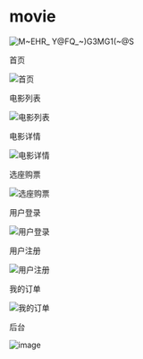 # movie

![M~EHR_ Y@FQ_~)G3MG1(~@S](https://user-images.githubusercontent.com/74493337/210078300-ff6a7b40-8a7b-4b8f-9e51-738dfefaaca4.png)

首页

![首页](https://user-images.githubusercontent.com/74493337/210078325-d8a0ae2a-c14e-4dfa-a34e-0a3a563290b9.png)

电影列表

![电影列表](https://user-images.githubusercontent.com/74493337/210078333-e1a0f836-de59-4770-95b8-d047f5e69d2d.png)

电影详情

![电影详情](https://user-images.githubusercontent.com/74493337/210078341-ca97896a-eac2-4362-8103-5140cf39ebb3.png)

选座购票

![选座购票](https://user-images.githubusercontent.com/74493337/210078348-f0d2ee43-ee60-468d-9714-4983fb6ec3f3.png)

用户登录

![用户登录](https://user-images.githubusercontent.com/74493337/210078354-d7ee9d4f-81cf-4fb8-b274-20d29fba9465.png)

用户注册

![用户注册](https://user-images.githubusercontent.com/74493337/210078364-2b4dd566-ecfd-4d3f-8194-745dce9c7044.png)

我的订单

![我的订单](https://user-images.githubusercontent.com/74493337/210078376-1d914e98-0112-4fbf-ab46-c9c66dbf4883.png)

后台

![image](https://user-images.githubusercontent.com/74493337/210078465-f5e42ca8-b9b1-4cee-9d64-460e806165d0.png)
